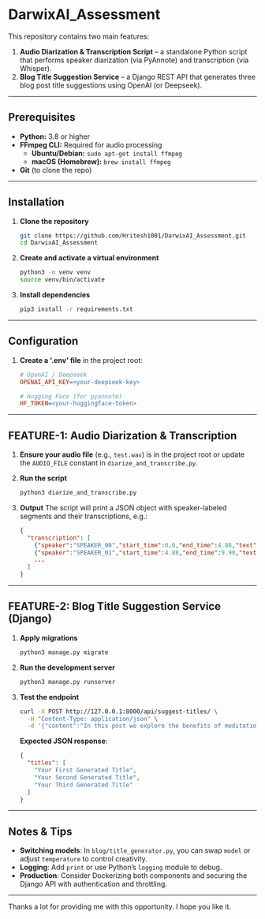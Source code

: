 # DarwixAI_Assessment

This repository contains two main features:

1. **Audio Diarization & Transcription Script** – a standalone Python script that performs speaker diarization (via PyAnnote) and transcription (via Whisper).
2. **Blog Title Suggestion Service** – a Django REST API that generates three blog post title suggestions using OpenAI (or Deepseek).


---

## Prerequisites

- **Python:** 3.8 or higher
- **FFmpeg CLI:** Required for audio processing
  - **Ubuntu/Debian:** `sudo apt-get install ffmpeg`
  - **macOS (Homebrew):** `brew install ffmpeg`
- **Git** (to clone the repo)

---

## Installation

1. **Clone the repository**

   ```bash
   git clone https://github.com/Hritesh1001/DarwixAI_Assessment.git
   cd DarwixAI_Assessment
   ```

2. **Create and activate a virtual environment**

   ```bash
   python3 -m venv venv
   source venv/bin/activate
   ```

3. **Install dependencies**

   ```bash
   pip3 install -r requirements.txt
   ```

---

## Configuration

1. **Create a '.env' file** in the project root:

   ```ini
   # OpenAI / Deepseek
   OPENAI_API_KEY=<your-deepseek-key>

   # Hugging Face (for pyannote)
   HF_TOKEN=<your-huggingface-token>
   ```

---

## FEATURE-1: Audio Diarization & Transcription

1. **Ensure your audio file** (e.g., `test.wav`) is in the project root or update the `AUDIO_FILE` constant in `diarize_and_transcribe.py`.

2. **Run the script**

   ```bash
   python3 diarize_and_transcribe.py
   ```

3. **Output** The script will print a JSON object with speaker-labeled segments and their transcriptions, e.g.:

   ```json
   {
     "transcription": [
       {"speaker":"SPEAKER_00","start_time":0.0,"end_time":4.88,"text":"Hello, this is..."},
       {"speaker":"SPEAKER_01","start_time":4.88,"end_time":9.90,"text":"Hi, welcome..."},
       ...
     ]
   }
   ```

---

## FEATURE-2: Blog Title Suggestion Service (Django)

1. **Apply migrations**

   ```bash
   python3 manage.py migrate
   ```

2. **Run the development server**

   ```bash
   python3 manage.py runserver
   ```

3. **Test the endpoint**

   ```bash
   curl -X POST http://127.0.0.1:8000/api/suggest-titles/ \
     -H "Content-Type: application/json" \
     -d '{"content":"In this post we explore the benefits of meditation..."}'
   ```

   **Expected JSON response**:

   ```json
   {
     "titles": [
       "Your First Generated Title",
       "Your Second Generated Title",
       "Your Third Generated Title"
     ]
   }
   ```

---

## Notes & Tips

- **Switching models**: In `blog/title_generator.py`, you can swap `model` or adjust `temperature` to control creativity.
- **Logging**: Add `print` or use Python’s `logging` module to debug.
- **Production**: Consider Dockerizing both components and securing the Django API with authentication and throttling.

---

Thanks a lot for providing me with this opportunity.
I hope you like it.
